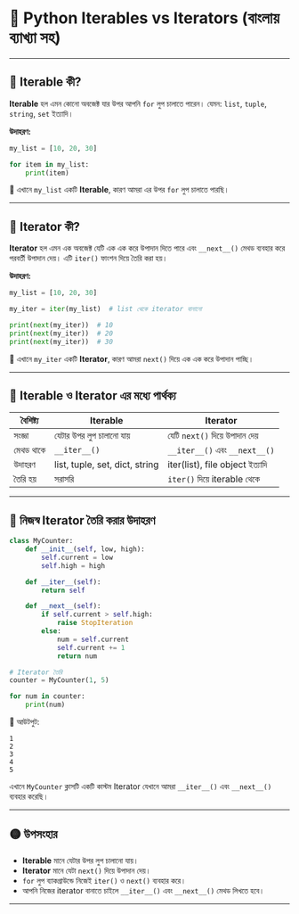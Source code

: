 # 🐍 Python Iterables vs Iterators (বাংলায় ব্যাখ্যা সহ)

---

## 🔹 Iterable কী?

**Iterable** হল এমন কোনো অবজেক্ট যার উপর আপনি `for` লুপ চালাতে পারেন। যেমন: `list`, `tuple`, `string`, `set` ইত্যাদি।

**উদাহরণ:**

```python
my_list = [10, 20, 30]

for item in my_list:
    print(item)
```

🔸 এখানে `my_list` একটি **Iterable**, কারণ আমরা এর উপর `for` লুপ চালাতে পারছি।

---

## 🔹 Iterator কী?

**Iterator** হল এমন এক অবজেক্ট যেটি এক এক করে উপাদান দিতে পারে এবং `__next__()` মেথড ব্যবহার করে পরবর্তী উপাদান দেয়। এটি `iter()` ফাংশন দিয়ে তৈরি করা হয়।

**উদাহরণ:**

```python
my_list = [10, 20, 30]

my_iter = iter(my_list)  # list থেকে iterator বানানো

print(next(my_iter))  # 10
print(next(my_iter))  # 20
print(next(my_iter))  # 30
```

🔸 এখানে `my_iter` একটি **Iterator**, কারণ আমরা `next()` দিয়ে এক এক করে উপাদান পাচ্ছি।

---

## 🔸 Iterable ও Iterator এর মধ্যে পার্থক্য

| বৈশিষ্ট্য     | Iterable              | Iterator                       |
|---------------|-----------------------|--------------------------------|
| সংজ্ঞা         | যেটার উপর লুপ চালানো যায় | যেটি `next()` দিয়ে উপাদান দেয়     |
| মেথড থাকে      | `__iter__()`           | `__iter__()` এবং `__next__()`     |
| উদাহরণ         | list, tuple, set, dict, string | iter(list), file object ইত্যাদি |
| তৈরি হয়        | সরাসরি                 | `iter()` দিয়ে iterable থেকে       |

---

## 🔹 নিজস্ব Iterator তৈরি করার উদাহরণ

```python
class MyCounter:
    def __init__(self, low, high):
        self.current = low
        self.high = high

    def __iter__(self):
        return self

    def __next__(self):
        if self.current > self.high:
            raise StopIteration
        else:
            num = self.current
            self.current += 1
            return num

# Iterator তৈরি
counter = MyCounter(1, 5)

for num in counter:
    print(num)
```

🔸 আউটপুট:
```
1
2
3
4
5
```

এখানে `MyCounter` ক্লাসটি একটি কাস্টম Iterator যেখানে আমরা `__iter__()` এবং `__next__()` ব্যবহার করেছি।

---

## 🟡 উপসংহার

- **Iterable** মানে যেটার উপর লুপ চালানো যায়।
- **Iterator** মানে যেটা `next()` দিয়ে উপাদান দেয়।
- `for` লুপ ব্যাকগ্রাউন্ডে নিজেই `iter()` ও `next()` ব্যবহার করে।
- আপনি নিজের iterator বানাতে চাইলে `__iter__()` এবং `__next__()` মেথড লিখতে হবে।

---



